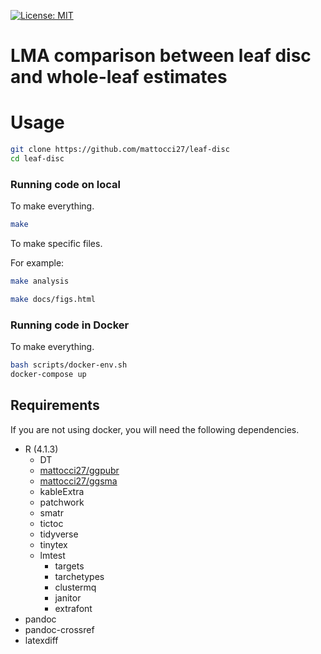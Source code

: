 [![License: MIT](https://img.shields.io/badge/License-MIT-yellow.svg)](https://opensource.org/licenses/MIT)

# LMA comparison between leaf disc and whole-leaf estimates

# Usage

```bash
git clone https://github.com/mattocci27/leaf-disc
cd leaf-disc
```

### Running code on local

To make everything.

```bash
make
```

To make specific files.

For example:

```bash
make analysis
```

```bash
make docs/figs.html
```

### Running code in Docker

To make everything.

```bash
bash scripts/docker-env.sh
docker-compose up
```

## Requirements

If you are not using docker, you will need the following dependencies.

- R (4.1.3)
	- DT
	- [mattocci27/ggpubr](https://github.com/mattocci27/ggpubr)
	- [mattocci27/ggsma](https://github.com/mattocci27/ggsma)
	- kableExtra
	- patchwork
	- smatr
	- tictoc
	- tidyverse
	- tinytex
  - lmtest
	- targets
	- tarchetypes
	- clustermq
	- janitor
	- extrafont
- pandoc
- pandoc-crossref
- latexdiff

